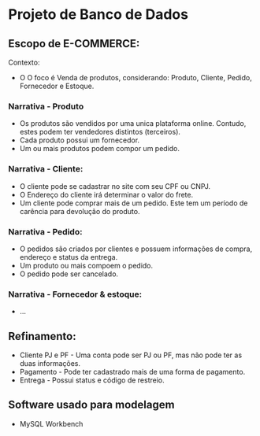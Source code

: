 # Projeto de Banco de Dados

## Escopo de E-COMMERCE:

Contexto:
* O  O foco é Venda de produtos, considerando:  Produto, Cliente, Pedido, Fornecedor e Estoque.


### Narrativa - Produto
* Os produtos são vendidos por uma unica plataforma online. Contudo, estes podem ter vendedores distintos (terceiros).
* Cada produto possui um fornecedor.
* Um ou mais produtos podem compor um pedido.



### Narrativa - Cliente:
* O cliente pode se cadastrar no site com seu CPF ou CNPJ.
* O Endereço do cliente irá determinar o valor do frete.
* Um cliente pode comprar mais de um pedido. Este tem um período de carência para devolução do produto.


### Narrativa - Pedido:
* O pedidos são criados por clientes e possuem informações de compra, endereço e status da entrega.
* Um produto ou mais compoem o pedido.
* O pedido pode ser cancelado.

### Narrativa - Fornecedor & estoque:
* ...


## Refinamento:
* Cliente PJ e PF - Uma conta pode ser PJ ou PF, mas não pode ter as duas informações.
* Pagamento - Pode ter cadastrado mais de uma forma de pagamento.
* Entrega - Possui status e código de restreio.


## Software usado para modelagem
* MySQL Workbench


